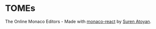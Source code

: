 # TOMEs
The Online Monaco Editors - Made with [monaco-react](https://github.com/suren-atoyan/monaco-react) by [Suren Atoyan](https://github.com/suren-atoyan).
